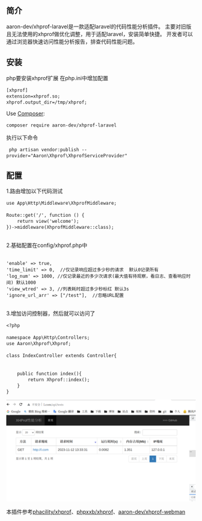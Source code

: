 ## 简介 ##
aaron-dev/xhprof-laravel是一款适配laravel的代码性能分析插件。
主要对旧版且无法使用的xhprof做优化调整，用于适配laravel，安装简单快捷。
开发者可以通过浏览器快速访问性能分析报告，排查代码性能问题。

## 安装 ##

php要安装xhprof扩展
在php.ini中增加配置
```
[xhprof]
extension=xhprof.so;
xhprof.output_dir=/tmp/xhprof;

```

Use [Composer](https://github.com/composer/composer):
```sh
composer require aaron-dev/xhprof-laravel
```
执行以下命令
 ```
  php artisan vendor:publish --provider="Aaron\Xhprof\XhprofServiceProvider"

 ```

## 配置 ##



1.路由增加以下代码测试
```
use App\Http\Middleware\XhprofMiddleware;

Route::get('/', function () {
    return view('welcome');
})->middleware(XhprofMiddleware::class);


```


2.基础配置在config/xhprof.php中

```

'enable' => true,
'time_limit' => 0,  //仅记录响应超过多少秒的请求  默认0记录所有
'log_num' => 1000, //仅记录最近的多少次请求(最大值有待观察，看日志、查看响应时间) 默认1000
'view_wtred' => 3, //列表耗时超过多少秒标红 默认3s
'ignore_url_arr' => ["/test"],  //忽略URL配置


```


3.增加访问控制器，然后就可以访问了
```
<?php

namespace App\Http\Controllers;
use Aaron\Xhprof\Xhprof;

class IndexController extends Controller{


    public function index(){
        return Xhprof::index();
    }
}

```

!['aaron-dev/xhprof-laravel'](./doc/1.png)


本插件参考[phacility/xhprof](https://github.com/phacility/xhprof)、[phpxxb/xhprof](https://github.com/xiexianbo123/xhprof)、[aaron-dev/xhprof-webman](https://github.com/erikwang2013/xhprof-webman)